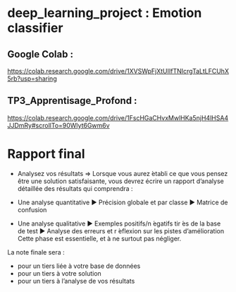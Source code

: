 # deep_learning_project : Emotion classifier

## Google Colab :
https://colab.research.google.com/drive/1XVSWpFjXtUIIfTNIcrgTaLtLFCUhX5rb?usp=sharing

## TP3_Apprentisage_Profond :
https://colab.research.google.com/drive/1FscHGaCHvxMwlHKa5njH4lHSA4JJDmRy#scrollTo=90Wlyt6Gwm6v


# Rapport final
 - Analysez vos résultats
 => Lorsque vous aurez  ́etabli ce que vous pensez être une solution satisfaisante, vous devrez écrire un rapport d’analyse détaillée des résultats qui comprendra :

 - Une analyse quantitative
    ▶ Précision globale et par classe
    ▶ Matrice de confusion
 - Une analyse qualitative
    ▶ Exemples positifs/n ́egatifs tir ́es de la base de test
    ▶ Analyse des erreurs et r ́eflexion sur les pistes d’amélioration
Cette phase est essentielle, et à ne surtout pas négliger.

La note finale sera : 
 - pour un tiers liée à votre base de données
 - pour un tiers à votre solution
 - pour un tiers à l’analyse de vos résultats

